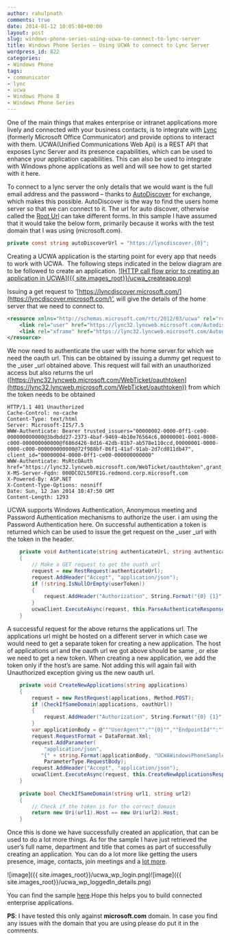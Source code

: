 ```yaml
---
author: rahulpnath
comments: true
date: 2014-01-12 10:05:08+00:00
layout: post
slug: windows-phone-series-using-ucwa-to-connect-to-lync-server
title: Windows Phone Series – Using UCWA to connect to Lync Server
wordpress_id: 822
categories:
- Windows Phone
tags:
- communicator
- lync
- ucwa
- Windows Phone 8
- Windows Phone Series
---
```


One of the main things that makes enterprise or intranet applications more lively and connected with your business contacts, is to integrate with [Lync](http://office.microsoft.com/en-in/lync/) (formerly Microsoft Office Communicator) and provide options to interact with them. UCWA(Unified Communications Web Api) is a REST API that exposes Lync Server and its presence capabilities, which can be used to enhance your application capabilities. This can also be used to integrate with Windows phone applications as well and will see how to get started with it here.

To connect to a lync server the only details that we would want is the full email address and the password – thanks to [AutoDiscover](http://msdn.microsoft.com/en-us/library/office/jj900169(v=exchg.150).aspx) for exchange, which makes this possible. AutoDiscover is the way to find the users home server so that we can connect to it. The url for auto discover, otherwise called the [Root Url](https://ucwa.lync.com/documentation/GettingStarted-RootURL) can take different forms. In this sample I have assumed that it would take the below form, primarily because it works with the test domain that I was using (microsoft.com).

``` csharp
private const string autoDiscoverUrl = "https://lyncdiscover.{0}";
```

Creating a UCWA application is the starting point for every app that needs to work with UCWA.  The following steps indicated in the below diagram are to be followed to create an application.
[![HTTP call flow prior to creating an application in UCWA]({{ site.images_root}}/ucwa_createapp.png)](https://ucwa.lync.com/documentation/KeyTasks-CreateApplication)

Issuing a get request to ‘[https://lyncdiscover.microsoft.com/](https://lyncdiscover.microsoft.com/)’, will give the details of the home server that we need to connect to.

```xml 
<resource xmlns="http://schemas.microsoft.com/rtc/2012/03/ucwa" rel="root" href="https://lync32.lyncweb.microsoft.com/Autodiscover/AutodiscoverService.svc/root?originalDomain=microsoft.com">
    <link rel="user" href="https://lync32.lyncweb.microsoft.com/Autodiscover/AutodiscoverService.svc/root/oauth/user?originalDomain=microsoft.com"/>
    <link rel="xframe" href="https://lync32.lyncweb.microsoft.com/Autodiscover/XFrame/XFrame.html"/>
</resource>
```

We now need to authenticate the user with the home server.for which we need the oauth url. This can be obtained by issuing a dummy get request to the _user _url obtained above. This request will fail with an unauthorized access but also returns the url ([https://lync32.lyncweb.microsoft.com/WebTicket/oauthtoken](https://lync32.lyncweb.microsoft.com/WebTicket/oauthtoken)) from which the token needs to be obtained

```
HTTP/1.1 401 Unauthorized
Cache-Control: no-cache
Content-Type: text/html
Server: Microsoft-IIS/7.5
WWW-Authenticate: Bearer trusted_issuers="00000002-0000-0ff1-ce00-000000000000@3bdbdd27-2373-4baf-9469-4b10e76564c6,00000001-0001-0000-c000-000000000000@f686d426-8d16-42db-81b7-ab578e110ccd,00000001-0000-0000-c000-000000000000@72f988bf-86f1-41af-91ab-2d7cd011db47", client_id="00000004-0000-0ff1-ce00-000000000000"
WWW-Authenticate: MsRtcOAuth href="https://lync32.lyncweb.microsoft.com/WebTicket/oauthtoken",grant_type="urn:microsoft.rtc:windows,urn:microsoft.rtc:passive,urn:microsoft.rtc:anonmeeting,password"
X-MS-Server-Fqdn: 000DCO2L50FE1G.redmond.corp.microsoft.com
X-Powered-By: ASP.NET
X-Content-Type-Options: nosniff
Date: Sun, 12 Jan 2014 10:47:50 GMT
Content-Length: 1293
```

UCWA supports Windows Authentication, Anonymous meeting and Password Authentication mechanisms to authorize the user. i am using the Password Authentication here. On successful authentication a token is returned which can be used to issue the get request on the _user _url with the token in the header.

``` csharp    
    private void Authenticate(string authenticateUrl, string authenticateToken, string authenticateTokenType)
    {
        // Make a GET request to get the ouath url
        request = new RestRequest(authenticateUrl);
        request.AddHeader("Accept", "application/json");
        if (!string.IsNullOrEmpty(userToken))
        {
            request.AddHeader("Authorization", String.Format("{0} {1}", authenticateTokenType, authenticateToken));
        }
        ucwaClient.ExecuteAsync(request, this.ParseAuthenticateResponse);
    }

```
A successful request for the above returns the applications url. The applications url might be hosted on a different server in which case we would need to get a separate token for creating a new application. The host of applications url and the oauth url we got above should be same , or else we need to get a new token. When creating a new application, we add the token only if the host’s are same. Not adding this will again fail with Unauthorized exception giving us the new oauth url.

``` csharp
    private void CreateNewApplications(string applications)
    {
        request = new RestRequest(applications, Method.POST);
        if (CheckIfSameDomain(applications, oauthUrl))
        {
            request.AddHeader("Authorization", String.Format("{0} {1}", applicationTokenType, applicationToken));
        }
        var applicationBody = @"""UserAgent"":""{0}"",""EndpointId"":""{1}"",""Culture"":""en-US""";
        request.RequestFormat = DataFormat.Xml;
        request.AddParameter(
            "application/json",
           "{" + string.Format(applicationBody, "UCWAWindowsPhoneSample", Guid.NewGuid().ToString()) + "}",
            ParameterType.RequestBody);
        request.AddHeader("Accept", "application/json");
        ucwaClient.ExecuteAsync(request, this.CreateNewApplicationsResponse);
    }
    
    private bool CheckIfSameDomain(string url1, string url2)
    {
        // Check if the token is for the correct domain
        return new Uri(url1).Host == new Uri(url2).Host;
    }
```

Once this is done we have successfully created an application, that can be used to do a lot more things. As for the sample I have just retrieved the user’s full name, department and title that comes as part of successfully creating an application. You can do a lot more like getting the users presence, image, contacts, join meetings and a [lot more](https://ucwa.lync.com/documentation/core-features).

![image]({{ site.images_root}}/ucwa_wp_login.png)![image]({{ site.images_root}}/ucwa_wp_loggedIn_details.png)

You can find the sample [here](https://github.com/rahulpnath/Blog/tree/master/UCWA.WindowsPhone).Hope this helps you to build connected enterprise applications.

**PS**: I have tested this only against **microsoft.com** domain. In case you find any issues with the domain that you are using please do put it in the comments.
